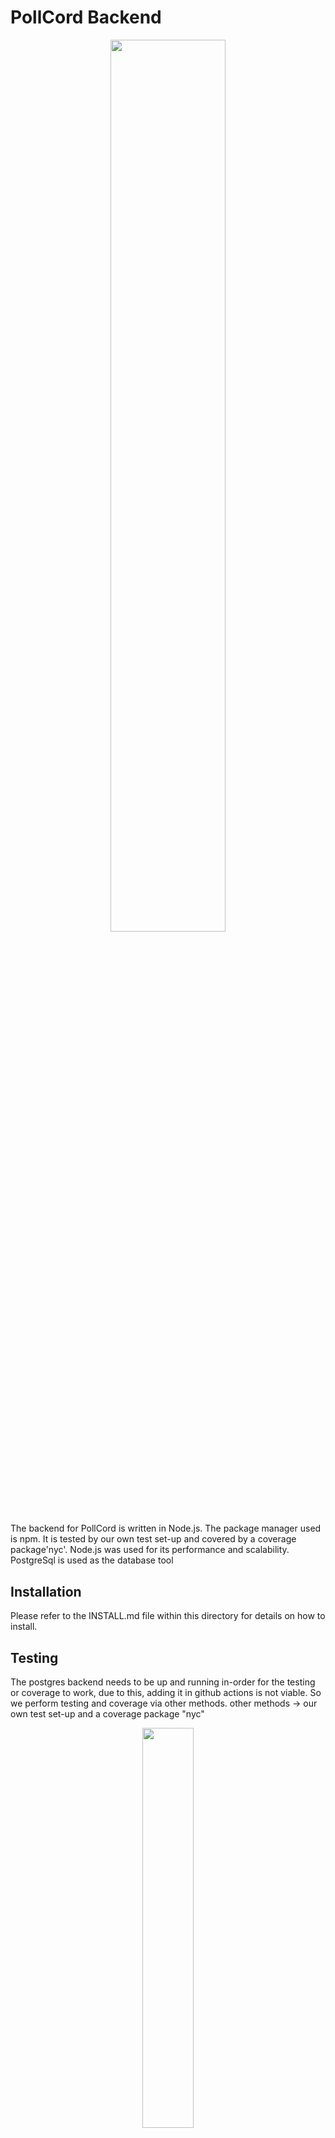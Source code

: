 # PollCord Backend

<p align="center"><img width=60.5% src="https://user-images.githubusercontent.com/36363608/194680835-35c6838b-b57d-4322-aa08-a8b40a83b8bc.png"></p>

The backend for PollCord is written in Node.js. The package manager used is npm. It is tested by our own test set-up and covered by a coverage package'nyc'. Node.js was used for its performance and scalability. PostgreSql is used as the database tool

## Installation
Please refer to the INSTALL.md file within this directory for details on how to install.

## Testing
The postgres backend needs to be up and running in-order for the testing or coverage to work, due to this, adding it in github actions is not viable. So we perform testing and coverage via other methods.
other methods -> our own test set-up and a coverage package "nyc"
<p align="center"><img width=40.5% src="https://user-images.githubusercontent.com/36363608/194782311-3296bc01-0cc5-4948-9e27-8e1a1db56630.png"></p>


## Documentation
Due to technical difficulties we do not have the documentation for the backend yet. You can refer to the code comments for now until we have a proper documentation

## Structure
![PollCord backend structure](https://user-images.githubusercontent.com/36363608/194782264-84532096-0e38-4da9-b165-699a7d0e7577.png)

## Database ERD Diagram
![image](https://user-images.githubusercontent.com/36363608/194782581-afc19aec-f500-4db9-a2f7-ab00cfe8fd15.png)


## How to Use

- **Check if a poll exists:**

GET endpoint → “/check/{guild_id}/{poll_name}”

Returns: True if poll exists; false otherwise
```
{
    “exists”: true/false
}
```  


- **Save Poll Results:**

POST endpoint → “/save”

Accepts request body in a format similar to this:
```
{
    “guild_id”: 1294898934,
    “poll_name”: “my_poll”,
    “results”: {
        “question1”: {
            "question_text": "How is the project going?",
            “Option1_text”: 10,
            “Option2_text”: 26,
            “Option3_text”: 13
        },
	“question2”...
    }
}
```

Returns the following response: True if saved successfully; false otherwise
```
{
    "success": true/false
}
```


- **Recall Poll:**

GET endpoint → “/recall/{guild_id}/{poll_name}”

Returns the poll information if so, and None otherwise. Looks like the following:
```
{
    “guild_id”: 1294898934,
    “poll_name”: “my_poll”,
    “results”: {
        “question1”: {
            “Option1”: 10,
            “Option2”: 26,
            “Option3”: 13
        },
	“question2”...
    }
}
```

